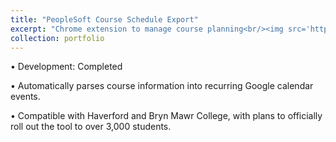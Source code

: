 ```yaml
---
title: "PeopleSoft Course Schedule Export"
excerpt: "Chrome extension to manage course planning<br/><img src='https://lh3.googleusercontent.com/4_JKaoT_y1pj47keu5-2_gzb2fHyki4bf9Bwk41CheEzKNWy44bQYSKXlRG9ZR3kT2a7-jyLJ-0=w640-h400-e365-rj-sc0x00ffffff'>"
collection: portfolio
---
```


• Development: Completed

• Automatically parses course information into recurring Google calendar events.

• Compatible with Haverford and Bryn Mawr College, with plans to officially roll out the tool to over 3,000 students.
